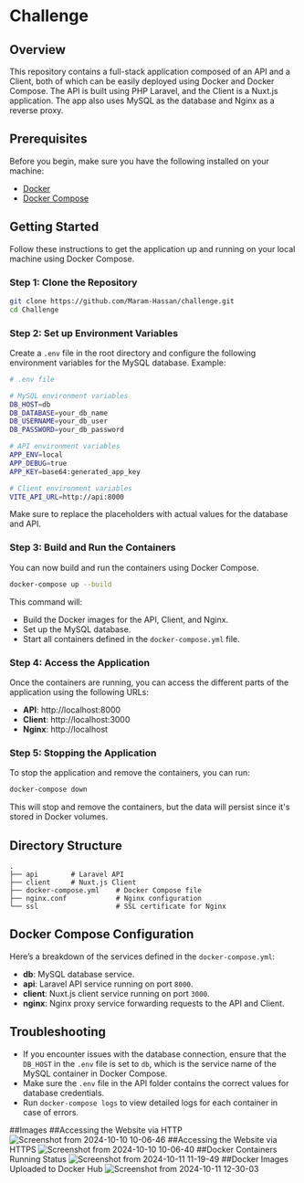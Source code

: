 # Challenge
## Overview  
This repository contains a full-stack application composed of an API and a Client, both of which can be easily deployed using Docker and Docker Compose. The API is built using PHP Laravel, and the Client is a Nuxt.js application. The app also uses MySQL as the database and Nginx as a reverse proxy.

## Prerequisites

Before you begin, make sure you have the following installed on your machine:

- [Docker](https://docs.docker.com/get-docker/)
- [Docker Compose](https://docs.docker.com/compose/install/)

## Getting Started

Follow these instructions to get the application up and running on your local machine using Docker Compose.

### Step 1: Clone the Repository

```bash
git clone https://github.com/Maram-Hassan/challenge.git
cd Challenge
```

### Step 2: Set up Environment Variables

Create a `.env` file in the root directory and configure the following environment variables for the MySQL database. Example:

```bash
# .env file

# MySQL environment variables
DB_HOST=db
DB_DATABASE=your_db_name
DB_USERNAME=your_db_user
DB_PASSWORD=your_db_password

# API environment variables
APP_ENV=local
APP_DEBUG=true
APP_KEY=base64:generated_app_key

# Client environment variables
VITE_API_URL=http://api:8000
```

Make sure to replace the placeholders with actual values for the database and API.

### Step 3: Build and Run the Containers

You can now build and run the containers using Docker Compose.

```bash
docker-compose up --build
```

This command will:

- Build the Docker images for the API, Client, and Nginx.
- Set up the MySQL database.
- Start all containers defined in the `docker-compose.yml` file.

### Step 4: Access the Application

Once the containers are running, you can access the different parts of the application using the following URLs:

- **API**: http://localhost:8000
- **Client**: http://localhost:3000
- **Nginx**: http://localhost

### Step 5: Stopping the Application

To stop the application and remove the containers, you can run:

```bash
docker-compose down
```

This will stop and remove the containers, but the data will persist since it's stored in Docker volumes.

## Directory Structure

```
.
├── api        # Laravel API
├── client     # Nuxt.js Client
├── docker-compose.yml    # Docker Compose file
├── nginx.conf            # Nginx configuration
└── ssl                   # SSL certificate for Nginx
```

## Docker Compose Configuration

Here’s a breakdown of the services defined in the `docker-compose.yml`:

- **db**: MySQL database service.
- **api**: Laravel API service running on port `8000`.
- **client**: Nuxt.js client service running on port `3000`.
- **nginx**: Nginx proxy service forwarding requests to the API and Client.

## Troubleshooting

- If you encounter issues with the database connection, ensure that the `DB_HOST` in the `.env` file is set to `db`, which is the service name of the MySQL container in Docker Compose.
- Make sure the `.env` file in the API folder contains the correct values for database credentials.
- Run `docker-compose logs` to view detailed logs for each container in case of errors.

##Images
  ##Accessing the Website via HTTP 
  ![Screenshot from 2024-10-10 10-06-46](https://github.com/user-attachments/assets/efcb1867-909e-44b8-a416-3cbed5d553f6)
  ##Accessing the Website via HTTPS
  ![Screenshot from 2024-10-10 10-06-40](https://github.com/user-attachments/assets/aa5c7c38-2416-481b-bb74-583ddf5c42d1)
  ##Docker Containers Running Status
  ![Screenshot from 2024-10-11 11-19-49](https://github.com/user-attachments/assets/16c0122c-2ac2-491a-92a5-e60a5a582418)
  ##Docker Images Uploaded to Docker Hub
  ![Screenshot from 2024-10-11 12-30-03](https://github.com/user-attachments/assets/a05878f7-a98a-4e13-9bf8-848f5cd7f6a5)


  
